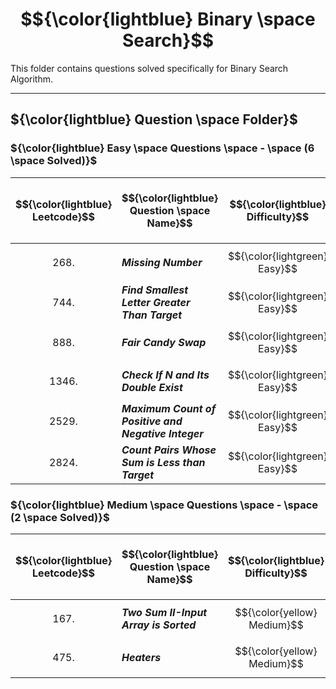 # $${\color{lightblue} Binary \space Search}$$

This folder contains questions solved specifically for Binary Search Algorithm.

-----

## ${\color{lightblue} Question \space Folder}$

### ${\color{lightblue} Easy \space Questions \space - \space (6 \space Solved)}$

| $${\color{lightblue} Leetcode}$$ | $${\color{lightblue} Question \space Name}$$ | $${\color{lightblue} Difficulty}$$ | $${\color{lightblue} Links}$$ | $${\color{lightblue} Hints}$$ | $${\color{lightblue} Binary \space Search \space Concepts}$$ | $${\color{lightblue} Companies}$$ |
|-|-|-|-|-|-|-|
| $${268.}$$ | ***Missing Number*** | $${\color{lightgreen} Easy}$$ | [Problem268](https://leetcode.com/problems/missing-number/description/?source=submission-ac) | [Hints](https://leetcode.com/problems/missing-number/solutions/4563706/missing-number-simplified-java/) | ***Sort*** | ***Amazon, Microsoft, Google*** |
| $${744.}$$ | ***Find Smallest Letter Greater Than Target*** | $${\color{lightgreen} Easy}$$ | [Problem744](https://leetcode.com/problems/find-smallest-letter-greater-than-target/description/) | [Hints](https://leetcode.com/problems/find-smallest-letter-greater-than-target/solutions/4567898/find-smallest-letter-greater-than-target-simplified-java/) | ***String*** | ***Unknown*** |
| $${888.}$$ | ***Fair Candy Swap*** | $${\color{lightgreen} Easy}$$ | [Problem888](https://leetcode.com/problems/fair-candy-swap/description/) | [Hints](https://leetcode.com/problems/fair-candy-swap/solutions/4570969/fair-candy-swap-simplified-java/) | ***Sort, Two Pointers*** | ***Amazon, Uber*** |
| $${1346.}$$ | ***Check If N and Its Double Exist*** | $${\color{lightgreen} Easy}$$ | [Problem1346](https://leetcode.com/problems/check-if-n-and-its-double-exist/description/) | [Hints](https://leetcode.com/problems/check-if-n-and-its-double-exist/solutions/4568655/check-if-n-and-its-double-exist-simplified-java/) | ***Sort, Two Pointers*** | ***Google, Bloomberg*** |
| $${2529.}$$ | ***Maximum Count of Positive and Negative Integer*** | $${\color{lightgreen} Easy}$$ | [Problem2529](https://leetcode.com/problems/maximum-count-of-positive-integer-and-negative-integer/description/) | [Hints](https://leetcode.com/problems/maximum-count-of-positive-integer-and-negative-integer/solutions/4565498/maximum-count-of-positive-and-negative-integer-simplified-java/) | ***Range Detection*** | ***ShareChat*** |
| $${2824.}$$ | ***Count Pairs Whose Sum is Less than Target*** | $${\color{lightgreen} Easy}$$ | [Problem2824](https://leetcode.com/problems/count-pairs-whose-sum-is-less-than-target/description/) | [Hints](https://leetcode.com/problems/count-pairs-whose-sum-is-less-than-target/solutions/4564037/count-pairs-whose-sum-is-less-than-target-simplified-java/) | ***Sort, Range Detection*** | ***Facebook, Uber, Google*** |

### ${\color{lightblue} Medium \space Questions \space - \space (2 \space Solved)}$

| $${\color{lightblue} Leetcode}$$ | $${\color{lightblue} Question \space Name}$$ | $${\color{lightblue} Difficulty}$$ | $${\color{lightblue} Links}$$ | $${\color{lightblue} Hints}$$ | $${\color{lightblue} Binary \space Search \space Concepts}$$ | $${\color{lightblue} Companies}$$ |
|-|-|-|-|-|-|-|
| $${167.}$$ | ***Two Sum II-Input Array is Sorted*** | $${\color{yellow} Medium}$$ | [Problem167](https://leetcode.com/problems/two-sum-ii-input-array-is-sorted/description/) | [Hints](https://leetcode.com/problems/two-sum-ii-input-array-is-sorted/solutions/4576233/two-sum-ii-input-array-is-sorted-simplified-java/) | ***Two Pointers*** | ***Adobe, Yandex, Uber*** |
| $${475.}$$ | ***Heaters*** | $${\color{yellow} Medium}$$ | [Problem475](https://leetcode.com/problems/heaters/description/) | [Hints](https://leetcode.com/problems/heaters/solutions/4576654/heaters-simplified-java/) | ***Sort, k Optimisation*** | ***Amazon, Apple, TCS*** |

